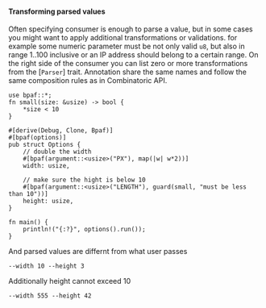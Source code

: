 #### Transforming parsed values

Often specifying consumer is enough to parse a value, but in some cases you might want to apply
additional transformations or validations. for example some numeric parameter must be not only
valid `u8`, but also in range 1..100 inclusive or an IP address should belong to a certain
range. On the right side of the consumer you can list zero or more transformations from the
[`Parser`] trait. Annotation share the same names and follow the same composition rules as in
Combinatoric API.


```rust,id:1
use bpaf::*;
fn small(size: &usize) -> bool {
    *size < 10
}

#[derive(Debug, Clone, Bpaf)]
#[bpaf(options)]
pub struct Options {
    // double the width
    #[bpaf(argument::<usize>("PX"), map(|w| w*2))]
    width: usize,

    // make sure the hight is below 10
    #[bpaf(argument::<usize>("LENGTH"), guard(small, "must be less than 10"))]
    height: usize,
}

fn main() {
    println!("{:?}", options().run());
}
```

And parsed values are differnt from what user passes

```run,id:1
--width 10 --height 3
```

Additionally height cannot exceed 10

```run,id:1
--width 555 --height 42
```
